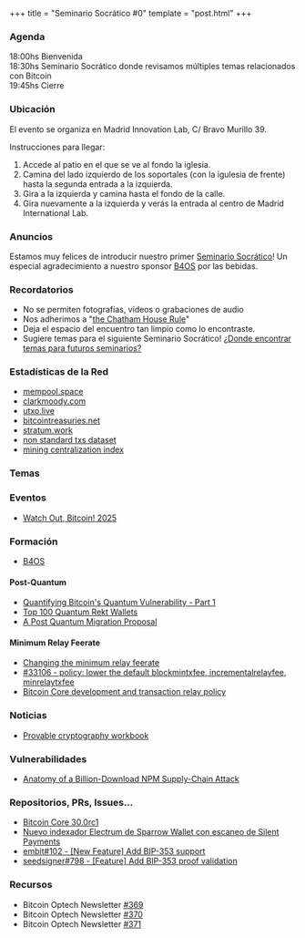 +++
title = "Seminario Socrático #0"
template = "post.html"
+++

### Agenda

18:00hs Bienvenida\
18:30hs Seminario Socrático donde revisamos múltiples temas relacionados con Bitcoin\
19:45hs Cierre

### Ubicación

El evento se organiza en Madrid Innovation Lab, C/ Bravo Murillo 39. 

Instrucciones para llegar:
1. Accede al patio en el que se ve al fondo la iglesia.
2. Camina del lado izquierdo de los soportales (con la igulesia de frente) hasta la segunda entrada a la izquierda.
3. Gira a la izquierda y camina hasta el fondo de la calle.
4. Gira nuevamente a la izquierda y verás la entrada al centro de Madrid International Lab.

### Anuncios

Estamos muy felices de introducir nuestro primer [Seminario Socrático](/about)!
Un especial agradecimiento a nuestro sponsor [B4OS](https://www.libreriadesatoshi.com/b4os) por las bebidas.

### Recordatorios

- No se permiten fotografías, vídeos o grabaciones de audio
- Nos adherimos a "[the Chatham House Rule](https://www.chathamhouse.org/about-us/chatham-house-rule)"
- Deja el espacio del encuentro tan limpio como lo encontraste.
- Sugiere temas para el siguiente Seminario Socrático! [¿Donde encontrar temas para futuros seminarios?](/about/find-topics)

### Estadísticas de la Red
- [mempool.space](https://mempool.space/)
- [clarkmoody.com](https://bitcoin.clarkmoody.com/dashboard/)
- [utxo.live](https://utxo.live/)
- [bitcointreasuries.net](https://bitcointreasuries.net/)
- [stratum.work](https://stratum.work/)
- [non standard txs dataset](https://bitcoin-data.github.io/non-standard-transactions/)
- [mining centralization index](https://mainnet.observer/charts/mining-pools-centralization-index-with-proxy-pools/?c)

### Temas

### Eventos
- [Watch Out, Bitcoin! 2025](https://wobitcoin.org/)

### Formación
- [B4OS](https://b4os.dev/)

#### Post-Quantum
- [Quantifying Bitcoin's Quantum Vulnerability - Part 1](https://pq-bitcoin.org/posts/bitcoin-qva-1)
- [Top 100 Quantum Rekt Wallets](https://quantumrekt.com/top100)
- [A Post Quantum Migration Proposal](https://groups.google.com/g/bitcoindev/c/uEaf4bj07rE)

#### Minimum Relay Feerate
- [Changing the minimum relay feerate](https://delvingbitcoin.org/t/changing-the-minimum-relay-feerate/1886)
- [#33106 - policy: lower the default blockmintxfee, incrementalrelayfee, minrelaytxfee](https://github.com/bitcoin/bitcoin/pull/33106)
- [Bitcoin Core development and transaction relay policy](https://bitcoincore.org/en/2025/06/06/relay-statement/)


### Noticias
- [Provable cryptography workbook](https://delvingbitcoin.org/t/provable-cryptography-for-bitcoin-an-introduction-workbook/1974)

### Vulnerabilidades
- [Anatomy of a Billion-Download NPM Supply-Chain Attack](https://jdstaerk.substack.com/p/we-just-found-malicious-code-in-the)

### Repositorios, PRs, Issues...
- [Bitcoin Core 30.0rc1](https://github.com/bitcoin-core/bitcoin-devwiki/wiki/v30.0-Release-Notes-Draft)
- [Nuevo indexador Electrum de Sparrow Wallet con escaneo de Silent Payments](https://github.com/sparrowwallet/frigate)
- [embit#102 - [New Feature] Add BIP-353 support](https://github.com/diybitcoinhardware/embit/pull/102)
- [seedsigner#798 - [Feature] Add BIP-353 proof validation](https://github.com/SeedSigner/seedsigner/pull/798)

### Recursos
- Bitcoin Optech Newsletter [#369](https://bitcoinops.org/en/newsletters/2025/08/29/)
- Bitcoin Optech Newsletter [#370](https://bitcoinops.org/en/newsletters/2025/09/05/)
- Bitcoin Optech Newsletter [#371](https://bitcoinops.org/en/newsletters/2025/09/12/)
